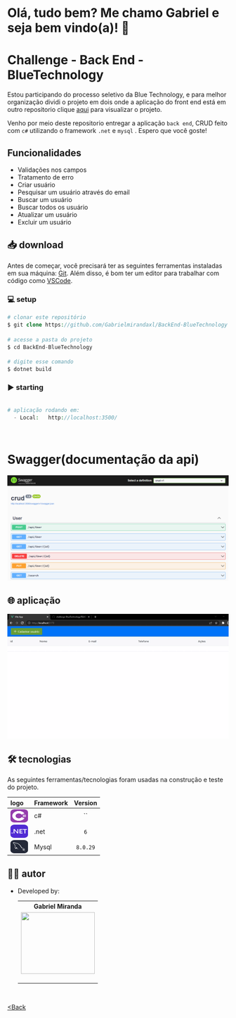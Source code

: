 # Olá, tudo bem? Me chamo Gabriel e seja bem vindo(a)! 👋

# Challenge - Back End - BlueTechnology

 Estou participando do processo seletivo da Blue Technology, e para melhor organização dividi o projeto em dois onde a aplicação do front end está em outro repositorio clique <a href="https://github.com/Gabrielmirandaxl/challenge-front-BlueTechnology">aqui</a> para visualizar o projeto.
 
Venho por meio deste repositorio entregar a aplicação `back end`, CRUD feito com `c#` utilizando o framework `.net`  e `mysql` . Espero que você goste!


## Funcionalidades

- Validações nos campos
- Tratamento de erro
- Criar usuário
- Pesquisar um usuário através do email
- Buscar um usuário
- Buscar todos os usuário
- Atualizar um usuário
- Excluir um usuário



## 📥 download

Antes de começar, você precisará ter as seguintes ferramentas instaladas em sua máquina:
[Git](https://git-scm.com).
Além disso, é bom ter um editor para trabalhar com código como [VSCode](https://code.visualstudio.com/).

### 💻 setup

```php
# clonar este repositório
$ git clone https://github.com/Gabrielmirandaxl/BackEnd-BlueTechnology

# acesse a pasta do projeto 
$ cd BackEnd-BlueTechnology

# digite esse comando
$ dotnet build

```

### ▶ starting
```php

# aplicação rodando em:
  - Local:   http://localhost:3500/ 
```


<br>

# Swagger(documentação da api)
<img width="900" heigth="900"  src="https://github.com/Gabrielmirandaxl/gif/blob/main/swagger.PNG">


## 🌐 aplicação
<img width="900" heigth="900"  src="https://github.com/Gabrielmirandaxl/gif/blob/main/2023-01-14%2021-46-26.gif">

<br>

## 🛠 tecnologias

As seguintes ferramentas/tecnologias foram usadas na construção e teste do projeto.
<br>

| logo               | Framework                  | Version      |
| :----------------- | :------------------------- | :----------: |
| <img align="center" alt="vue" height="30" width="40" src="https://github.com/tandpfun/skill-icons/blob/main/icons/CS.svg">| c#  |  ``       |
| <img align="center" alt="vue" height="30" width="40" src="https://github.com/tandpfun/skill-icons/blob/main/icons/DotNet.svg">| .net  |  `6`       |
| <img align="center" alt="js" height="30" width="40" src="https://github.com/tandpfun/skill-icons/blob/main/icons/MySQL-Dark.svg"> | Mysql |  `8.0.29`      |
    


              
## ✍🏼 autor


<div align=left>

- <table>
 <p>  Developed by:</p>
  <tr align=center>
    <th><strong> Gabriel Miranda </strong></th>
  </tr>
   <td>
      <a href="https://github.com/Gabrielmirandaxl">
        <img width="168" height="140" src="https://user-images.githubusercontent.com/82064724/179410818-bc9e953b-83b1-4f23-9d05-ad702abf0f29.png" > <p align="left">
</p></a>
    </td>

</table>
</div>

<div align=left>

<br>

	
 [<Back](#olá-tudo-bem-me-chamo-gabriel-e-seja-bem-vindo-)


